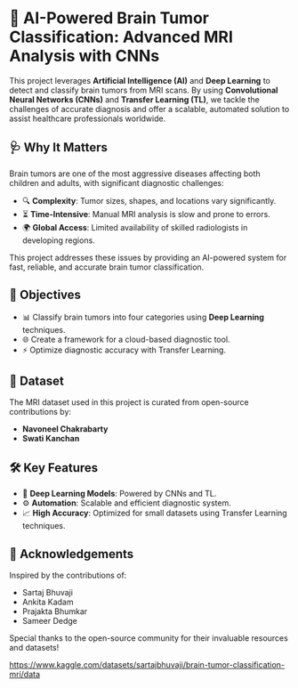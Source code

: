 # 🧠 AI-Powered Brain Tumor Classification: Advanced MRI Analysis with CNNs  

This project leverages **Artificial Intelligence (AI)** and **Deep Learning** to detect and classify brain tumors from MRI scans. By using **Convolutional Neural Networks (CNNs)** and **Transfer Learning (TL)**, we tackle the challenges of accurate diagnosis and offer a scalable, automated solution to assist healthcare professionals worldwide.  

## 🩺 Why It Matters  
Brain tumors are one of the most aggressive diseases affecting both children and adults, with significant diagnostic challenges:  
- 🔍 **Complexity**: Tumor sizes, shapes, and locations vary significantly.  
- ⏳ **Time-Intensive**: Manual MRI analysis is slow and prone to errors.  
- 🌍 **Global Access**: Limited availability of skilled radiologists in developing regions.  

This project addresses these issues by providing an AI-powered system for fast, reliable, and accurate brain tumor classification.  

## 🎯 Objectives  
- 📊 Classify brain tumors into four categories using **Deep Learning** techniques.  
- 🌐 Create a framework for a cloud-based diagnostic tool.  
- ⚡ Optimize diagnostic accuracy with Transfer Learning.  

## 📁 Dataset  
The MRI dataset used in this project is curated from open-source contributions by:  
- **Navoneel Chakrabarty**  
- **Swati Kanchan**  

## 🛠️ Key Features  
- 🤖 **Deep Learning Models**: Powered by CNNs and TL.  
- ⚙️ **Automation**: Scalable and efficient diagnostic system.  
- 📈 **High Accuracy**: Optimized for small datasets using Transfer Learning techniques.  

## 🙌 Acknowledgements  
Inspired by the contributions of:  
- Sartaj Bhuvaji  
- Ankita Kadam  
- Prajakta Bhumkar  
- Sameer Dedge  

Special thanks to the open-source community for their invaluable resources and datasets!  


https://www.kaggle.com/datasets/sartajbhuvaji/brain-tumor-classification-mri/data
